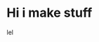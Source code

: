 # Hi i make stuff
lel

<!---
UnSovieticoXD/UnSovieticoXD is a ✨ special ✨ repository because its `README.md` (this file) appears on your GitHub profile.
You can click the Preview link to take a look at your changes.
--->
